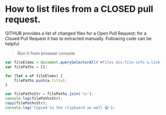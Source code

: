 # How to list files from a CLOSED pull request.

GITHUB provides a list of changed files for a Open Pull Request; for a Closed Pull Request it has to extracted manually.
Following code can be helpful

> Run it from browser console 

``` javascript
var fileElems = document.querySelectorAll('#files div.file-info a.link-gray-dark');
var filePaths = [];

for (let a of fileElems) {
    filePaths.push(a.title);
}

var filePathsStr = filePaths.join('\n');
console.log(filePathsStr);
copy(filePathsStr);
console.log('Copied to the clipboard as well 😁');
```
